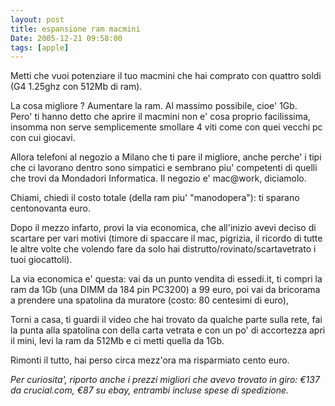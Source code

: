 ```yaml
---
layout: post
title: espansione ram macmini
Date: 2005-12-21 09:58:00
tags: [apple]
---
```

 

Metti che vuoi potenziare il tuo macmini che hai comprato con quattro soldi (G4 1.25ghz con 512Mb di ram).  

La cosa migliore ? Aumentare la ram. Al massimo possibile, cioe' 1Gb.  
Pero' ti hanno detto che aprire il macmini non e' cosa proprio facilissima, insomma non serve semplicemente smollare 4 viti come con quei vecchi pc con cui giocavi.  
  
Allora telefoni al negozio a Milano che ti pare il migliore, anche perche' i tipi che ci lavorano dentro sono simpatici e sembrano piu' competenti di quelli che trovi da Mondadori Informatica. Il negozio e' mac@work, diciamolo.  

Chiami, chiedi il costo totale (della ram piu' "manodopera"): ti sparano centonovanta euro.  

Dopo il mezzo infarto, provi la via economica, che all'inizio avevi deciso di scartare per vari motivi (timore di spaccare il mac, pigrizia, il ricordo di tutte le altre volte che volendo fare da solo hai distrutto/rovinato/scartavetrato i tuoi giocattoli).  
  
La via economica e' questa: vai da un punto vendita di essedi.it, ti compri la ram da 1Gb (una DIMM da 184 pin PC3200) a 99 euro, poi vai da bricorama a prendere una spatolina da muratore (costo: 80 centesimi di euro),  

Torni a casa, ti guardi il video che hai trovato da qualche parte sulla rete, fai la punta alla spatolina con della carta vetrata e con  un po' di accortezza apri il mini, levi la ram da 512Mb e ci metti quella da 1Gb.  

Rimonti il tutto, hai perso circa mezz'ora ma risparmiato cento euro.  
  
_Per curiosita', riporto anche i prezzi migliori che avevo trovato in giro: €137 da crucial.com, €87 su ebay, entrambi incluse spese di spedizione._
